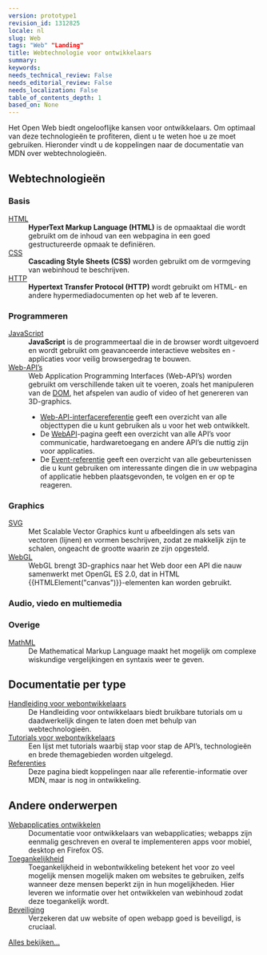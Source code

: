 ```yaml
---
version: prototype1
revision_id: 1312825
locale: nl
slug: Web
tags: "Web" "Landing"
title: Webtechnologie voor ontwikkelaars
summary: 
keywords: 
needs_technical_review: False
needs_editorial_review: False
needs_localization: False
table_of_contents_depth: 1
based_on: None
---
```

<p>Het Open Web biedt ongelooflijke kansen voor ontwikkelaars. Om optimaal van deze technologieën te profiteren, dient u te weten hoe u ze moet gebruiken. Hieronder vindt u de koppelingen naar de documentatie van MDN over webtechnologieën.</p>

<div class="row topicpage-table">
<div class="section">
<h2 class="Documentation" id="Webtechnologieën">Webtechnologieën</h2>

<h3 id="Basis">Basis</h3>

<dl>
 <dt><a href="/docs/Web/HTML">HTML</a></dt>
 <dd><strong>HyperText Markup Language (HTML)</strong> is de opmaaktaal die wordt gebruikt om de inhoud van een webpagina in een goed gestructureerde opmaak te definiëren.</dd>
 <dt><a href="/docs/Web/CSS">CSS</a></dt>
 <dd><strong>Cascading Style Sheets (CSS)</strong> worden gebruikt om de vormgeving van webinhoud te beschrijven.</dd>
 <dt><a href="/docs/Web/HTTP">HTTP</a></dt>
 <dd><strong>Hypertext Transfer Protocol (HTTP)</strong> wordt gebruikt om HTML- en andere hypermediadocumenten op het web af te leveren.</dd>
</dl>

<h3 id="Programmeren">Programmeren</h3>

<dl>
 <dt><a href="/docs/Web/JavaScript">JavaScript</a></dt>
 <dd><strong>JavaScript</strong> is de programmeertaal die in de browser wordt uitgevoerd en wordt gebruikt om geavanceerde interactieve websites en -applicaties voor veilig browsergedrag te bouwen.</dd>
 <dt><a href="/docs/Web/Reference/API">Web-API’s</a></dt>
 <dd>Web Application Programming Interfaces (Web-API’s) worden gebruikt om verschillende taken uit te voeren, zoals het manipuleren van de <a href="/docs/DOM">DOM</a>, het afspelen van audio of video of het genereren van 3D-graphics.
 <ul>
  <li><a href="/docs/Web/API" title="/docs/Web/API">Web-API-interfacereferentie</a> geeft een overzicht van alle objecttypen die u kunt gebruiken als u voor het web ontwikkelt.</li>
  <li>De <a href="/docs/WebAPI">WebAPI</a>-pagina geeft een overzicht van alle API’s voor communicatie, hardwaretoegang en andere API’s die nuttig zijn voor applicaties.</li>
  <li>De <a href="/docs/Web/Events">Event-referentie</a> geeft een overzicht van alle gebeurtenissen die u kunt gebruiken om interessante dingen die in uw webpagina of applicatie hebben plaatsgevonden, te volgen en er op te reageren.</li>
 </ul>
 </dd>
</dl>

<h3 id="Graphics">Graphics</h3>

<dl>
 <dt><a href="/docs/SVG">SVG</a></dt>
 <dd>Met Scalable Vector Graphics kunt u afbeeldingen als sets van vectoren (lijnen) en vormen beschrijven, zodat ze makkelijk zijn te schalen, ongeacht de grootte waarin ze zijn opgesteld.</dd>
 <dt><a href="/docs/Web/WebGL" title="/docs/Web/WebGL">WebGL</a></dt>
 <dd>WebGL brengt 3D-graphics naar het Web door een API die nauw samenwerkt met OpenGL ES 2.0, dat in HTML {{HTMLElement("canvas")}}-elementen kan worden gebruikt.</dd>
</dl>

<h3 id="Audio_video_and_multimedia">Audio, viedo en multiemedia</h3>

<h3 id="Overige">Overige</h3>

<dl>
 <dt><a href="/docs/Web/MathML">MathML</a></dt>
 <dd>De Mathematical Markup Language maakt het mogelijk om complexe wiskundige vergelijkingen en syntaxis weer te geven.</dd>
</dl>
</div>

<div class="section">
<h2 class="Documentation" id="Documentatie_per_type">Documentatie per type</h2>

<dl>
 <dt><a href="/docs/Web/Guide">Handleiding voor webontwikkelaars</a></dt>
 <dd>De Handleiding voor ontwikkelaars biedt bruikbare tutorials om u daadwerkelijk dingen te laten doen met behulp van webtechnologieën.</dd>
 <dt><a href="/docs/Web/Tutorials">Tutorials voor webontwikkelaars</a></dt>
 <dd>Een lijst met tutorials waarbij stap voor stap de API’s, technologieën en brede themagebieden worden uitgelegd.</dd>
 <dt><a href="/docs/Web/Reference">Referenties</a></dt>
 <dd>
 <div class="note">Deze pagina biedt koppelingen naar alle referentie-informatie over MDN, maar is nog in ontwikkeling.</div>
 </dd>
</dl>

<h2 id="Andere_onderwerpen">Andere onderwerpen</h2>

<dl>
 <dt><a href="/docs/Web/Apps">Webapplicaties ontwikkelen</a></dt>
 <dd>Documentatie voor ontwikkelaars van webapplicaties; webapps zijn eenmalig geschreven en overal te implementeren apps voor mobiel, desktop en Firefox OS.</dd>
 <dt><a href="/docs/Web/Accessibility">Toegankelijkheid</a></dt>
 <dd>Toegankelijkheid in webontwikkeling betekent het voor zo veel mogelijk mensen mogelijk maken om websites te gebruiken, zelfs wanneer deze mensen beperkt zijn in hun mogelijkheden. Hier leveren we informatie over het ontwikkelen van webinhoud zodat deze toegankelijk wordt.</dd>
 <dt><a href="/docs/Web/Security">Beveiliging</a></dt>
 <dd>Verzekeren dat uw website of open webapp goed is beveiligd, is cruciaal.</dd>
</dl>
</div>
</div>

<p><span class="alllinks"><a href="/docs/tag/Web">Alles bekijken...</a></span></p>

